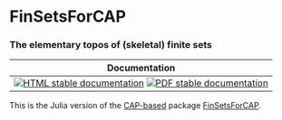 <!-- BEGIN HEADER -->
# FinSetsForCAP

### The elementary topos of (skeletal) finite sets

| Documentation |
| ------------- |
| [![HTML stable documentation][html-img]][html-url] [![PDF stable documentation][pdf-img]][pdf-url] |

<!-- END HEADER -->

This is the Julia version of the [CAP-based][CAP_based] package [FinSetsForCAP][FinSetsForCAP].

[CAP_based]: https://homalg-project.github.io/docs/CAP_project-based/
[FinSetsForCAP]: https://homalg-project.github.io/pkg/FinSetsForCAP

<!-- BEGIN FOOTER -->
[html-img]: https://img.shields.io/badge/🔗%20HTML-stable-blue.svg
[html-url]: https://homalg-project.github.io/FinSetsForCAP/doc/chap0_mj.html

[pdf-img]: https://img.shields.io/badge/🔗%20PDF-stable-blue.svg
[pdf-url]: https://homalg-project.github.io/FinSetsForCAP/download_pdf.html
<!-- END FOOTER -->
